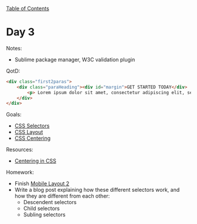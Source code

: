 [Table of Contents](/README.md)

# Day 3

Notes:
* Sublime package manager, W3C validation plugin

QotD:
```html
<div class="first2paras">
	<div class="paraHeading"><div id="margin">GET STARTED TODAY</div>
		<p> Lorem ipsum dolor sit amet, consectetur adipiscing elit, sed do eiusmod tempor incididunt ut labore et dolore magna aliqua. Ut enim ad minim veniam, quis nostrud exercitation ullamco laboris nisi ut aliquip ex ea commodo consequat. Duis aute irure dolor in reprehenderit in voluptate velit esse cillum dolore eu fugiat nulla pariatur. 
	</div>
</div>
```

Goals:
* [CSS Selectors](/css-selectors)
* [CSS Layout](/css-box-model/README.md)
* [CSS Centering](/css-centering/README.md)

Resources:
* [Centering in CSS](https://css-tricks.com/centering-css-complete-guide/)


Homework:
* Finish [Mobile Layout 2](https://github.com/TIY-Austin-Front-End-Engineering/mobile-layout-2)
* Write a blog post explaining how these different selectors work, and how they are different from each other:
	* Descendent selectors
	* Child selectors
	* Subling selectors
